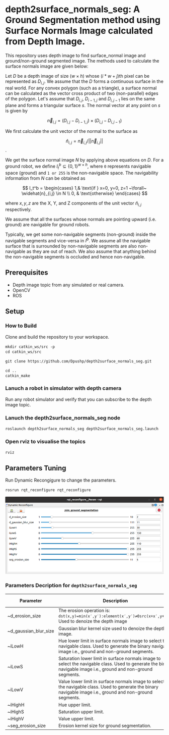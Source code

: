 # depth2surface_normals_seg: A Ground Segmentation method using Surface Normals Image calculated from Depth Image. 

This repository uses depth image to find surface_normal image and ground/non-ground segmented image. The methods used to calculate the surface normals image are given below:

Let $D$ be a depth image of size $(w\times h)$ whose $(i*w + j)$th pixel can be represented as $D_{i,j}$. 
We assume that the $D$ forms a continuous surface in the real world. For any convex polygon (such as a triangle), a surface normal can be calculated as the vector cross product of two (non-parallel) edges of the polygon. Let's assume that $D_{i,j}$, $D_{i-1,j}$ and $D_{i,j-1}$ lies on the same plane and forms a triangular surface $s$. 
The normal vector at any point on $s$ is given by

$$\overrightarrow{n}_{i,j} = (D_{i,j} - D_{i-1,j}) \times (D_{i,j} - D_{i,j-1})$$

We first calculate the unit vector of the normal to the surface as 

$$\widehat{n}_{i,j} = \overrightarrow{n}_{i,j} / ||\overrightarrow{n}_{i,j}||$$.

We get the surface normal image $N$ by applying above equations on $D$. For a ground robot, we define $I_t^b \subseteq \left\{ 0, 1 \right\}^{w\times h}$, where `0` represents navigable space (ground) and  `1 or 255` is the non-navigable space. The navigability information from $N$ can be obtained as 

$$
I_t^b = 
\begin{cases}
    1,& \text{if } x=0, y=0, z=1 ~\forall~ \widehat{n}_{i,j} \in N \\
    0,              & \text{otherwise}
\end{cases}
$$

where $x, y, z$ are the X, Y, and Z components of the unit vector $\widehat{n}_{i,j}$ respectively. 

We assume that all the surfaces whose normals are pointing upward (i.e. ground) are navigable for ground robots. 

Typically, we get some non-navigable segments (non-ground) inside the navigable segments and vice-versa in $I^b$. We assume all the navigable surface that is surrounded by non-navigable segments are also non-navigable as they are out of reach. We also assume that anything behind the non-navigable segments is occluded and hence non-navigable. 
 
## Prerequisites
- Depth image topic from any simulated or real camera.
- OpenCV
- ROS

## Setup 
### How to Build
Clone and build the repository to your workspace. 
```
mkdir catkin_ws/src -p
cd catkin_ws/src
```
```
git clone https://github.com/Dpushp/depth2surface_normals_seg.git
```
```
cd ..
catkin_make
```

### Lanuch a robot in simulator with depth camera
Run any robot simulator and verify that you can subscribe to the depth image topic.

### Lanuch the depth2surface_normals_seg node
```
roslaunch depth2surface_normals_seg depth2surface_normals_seg.launch 
```
### Open rviz to visualise the topics
```
rviz
```

## Parameters Tuning
Run Dynamic Recongigure to change the parameters.
```
rosrun rqt_reconfigure rqt_reconfigure
```
![Dynamic Reconfigure Window](assets/rqt_params.png)

### Parameters Decription for  `depth2surface_normals_seg`

| Parameter            | Description                                                                                                   |    Default Value  |
| -------------------- | ------------------------------------------------------------------------------------------------------------- | :---------------: |
| ~d_erosion_size      | The erosion operation is: `dst(x,y)=min(x′,y′):element(x′,y′)≠0src(x+x′,y+y′)`. Used to denoize the depth image | 2 |
| ~d_gaussian_blur_size    | Gaussian blur kernel size used to denoize the depth image.                                    |        11        |
| ~iLowH    | Hue lower limit in surface normals image to select the  navigable class. Used to generate the binary navigable image i.e., ground and non-ground segments.                                       |        30        |
| ~iLowS  | Saturation lower limit in surface normals image to select the  navigable class. Used to generate the binary navigable image i.e., ground and non-ground segments.      |        150        |
| ~iLowV  | Value lower limit in surface normals image to select the  navigable class. Used to generate the binary navigable image i.e., ground and non-ground segments.      |        60        |
| ~iHighH  | Hue upper limit.      |        110        |
| ~iHighS  | Saturation upper limit.      |        255        |
| ~iHighV  | Value upper limit.      |        255        |
| ~seg_erosion_size  | Erosion kernel size for ground segmentation.      |        5        |

